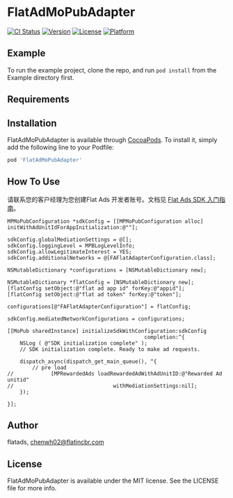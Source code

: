 # FlatAdMoPubAdapter

[![CI Status](https://img.shields.io/travis/flatads/FlatAdMoPubAdapter.svg?style=flat)](https://travis-ci.org/flatads/FlatAdMoPubAdapter)
[![Version](https://img.shields.io/cocoapods/v/FlatAdMoPubAdapter.svg?style=flat)](https://cocoapods.org/pods/FlatAdMoPubAdapter)
[![License](https://img.shields.io/cocoapods/l/FlatAdMoPubAdapter.svg?style=flat)](https://cocoapods.org/pods/FlatAdMoPubAdapter)
[![Platform](https://img.shields.io/cocoapods/p/FlatAdMoPubAdapter.svg?style=flat)](https://cocoapods.org/pods/FlatAdMoPubAdapter)

## Example

To run the example project, clone the repo, and run `pod install` from the Example directory first.

## Requirements

## Installation

FlatAdMoPubAdapter is available through [CocoaPods](https://cocoapods.org). To install
it, simply add the following line to your Podfile:

```ruby
pod 'FlatAdMoPubAdapter'
```

## How To Use

请联系您的客户经理为您创建Flat Ads 开发者账号。文档见 [Flat Ads SDK 入门指南](https://github.com/flatads/document "Flat Ads SDK入门指南")。

```objc
MPMoPubConfiguration *sdkConfig = [[MPMoPubConfiguration alloc] initWithAdUnitIdForAppInitialization:@""];

sdkConfig.globalMediationSettings = @[];
sdkConfig.loggingLevel = MPBLogLevelInfo;
sdkConfig.allowLegitimateInterest = YES;
sdkConfig.additionalNetworks = @[FAFlatAdapterConfiguration.class];

NSMutableDictionary *configurations = [NSMutableDictionary new];

NSMutableDictionary *flatConfig = [NSMutableDictionary new];
[flatConfig setObject:@"flat ad app id" forKey:@"appid"];
[flatConfig setObject:@"flat ad token" forKey:@"token"];

configurations[@"FAFlatAdapterConfiguration"] = flatConfig;

sdkConfig.mediatedNetworkConfigurations = configurations;

[[MoPub sharedInstance] initializeSdkWithConfiguration:sdkConfig
                                            completion:^{
    NSLog ( @"SDK initialization complete" );
    // SDK initialization complete. Ready to make ad requests.
    
    dispatch_async(dispatch_get_main_queue(), ^{
        // pre load
//            [MPRewardedAds loadRewardedAdWithAdUnitID:@"Rewarded Ad unitid"
//                                withMediationSettings:nil];
    });
    
}];
```

## Author

flatads, chenwh02@flatincbr.com

## License

FlatAdMoPubAdapter is available under the MIT license. See the LICENSE file for more info.
